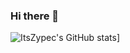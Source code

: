 ### Hi there 👋
![ItsZypec's GitHub stats](https://github-readme-stats.vercel.app/api?username=ItsZypec&count_private=true)]
